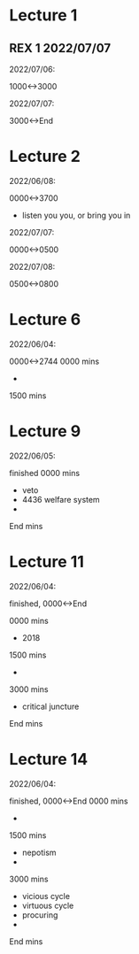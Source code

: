 # Lecture 1
## REX 1 2022/07/07
2022/07/06:

1000<->3000

2022/07/07:

3000<->End

# Lecture 2

2022/06/08:

0000<->3700

- listen you you, or bring you in

2022/07/07:

0000<->0500

2022/07/08:

0500<->0800

# Lecture 6

2022/06/04:

0000<->2744
0000 mins

- 

1500 mins

# Lecture 9

2022/06/05:

finished
0000 mins

- veto
- 4436 welfare system
- 

End mins

# Lecture 11

2022/06/04:

finished,
0000<->End

0000 mins

- 2018 

1500 mins

- 

3000 mins

- critical juncture

End mins

# Lecture 14

2022/06/04:

finished,
0000<->End
0000 mins

- 

1500 mins

- nepotism
- 

3000 mins

- vicious cycle
- virtuous cycle
- procuring
- 

End mins
